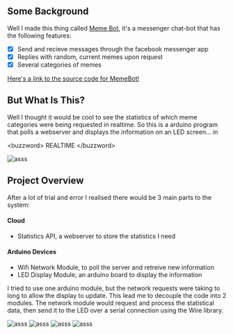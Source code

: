 ## Some Background
Well I made this thing called [Meme Bot](https://www.facebook.com/1memebot/), it's a messenger chat-bot that has the following features:

  - [x] Send and recieve messages through the facebook messenger app
  - [x] Replies with random, current memes upon request
  - [x] Several categories of memes

[Here's a link to the source code for MemeBot!](https://github.com/benwinding/Meme-Bot-Messenger-Client)

## But What Is This?
Well I thought it would be cool to see the statistics of which meme categories were being requested in realtime. So this is a arduino program that polls a webserver and displays the information on an LED screen... in 

\<buzzword> REALTIME \</buzzword>

![asss](http://i.imgur.com/u8YkXQt.gif)

## Project Overview
After a lot of trial and error I realised there would be 3 main parts to the system:

#### Cloud
 - Statistics API, a webserver to store the statistics I need

#### Arduino Devices
 - Wifi Network Module, to poll the server and retreive new information
 - LED Display Module, an arduino board to display the information
 
I tried to use one arduino module, but the network requests were taking to long to allow the display to update. This lead me to decouple the code into 2 modules. The network module would request and process the statistical data, then send it to the LED over a serial connection using the Wire library.

![asss](http://i.imgur.com/yQ1Hfht.jpg)
![asss](http://i.imgur.com/LY8I7mK.jpg)
![asss](http://i.imgur.com/1fhEh9v.jpg)
![asss](http://i.imgur.com/6BAEv6e.jpg)
